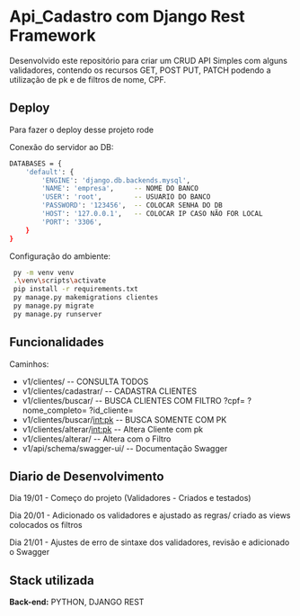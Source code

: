 
# Api_Cadastro com Django Rest Framework


Desenvolvido este repositório para criar um CRUD API Simples com alguns validadores, contendo os recursos GET, POST PUT, PATCH podendo a utilização de pk  e de filtros de nome, CPF.




## Deploy

Para fazer o deploy desse projeto rode


Conexão do servidor ao DB:
```bash
DATABASES = {
    'default': {
        'ENGINE': 'django.db.backends.mysql',
        'NAME': 'empresa',     -- NOME DO BANCO
        'USER': 'root',        -- USUARIO DO BANCO
        'PASSWORD': '123456',  -- COLOCAR SENHA DO DB
        'HOST': '127.0.0.1',   -- COLOCAR IP CASO NÃO FOR LOCAL
        'PORT': '3306',
    }
}
```


Configuração do ambiente:
```bash
 py -m venv venv
 .\venv\scripts\activate    
 pip install -r requirements.txt
 py manage.py makemigrations clientes
 py manage.py migrate
 py manage.py runserver
```


## Funcionalidades


Caminhos:
- v1/clientes/                   -- CONSULTA TODOS
- v1/clientes/cadastrar/         -- CADASTRA CLIENTES
- v1/clientes/buscar/            -- BUSCA CLIENTES COM FILTRO ?cpf=  ?nome_completo=  ?id_cliente=
- v1/clientes/buscar/<int:pk>    -- BUSCA SOMENTE COM PK
- v1/clientes/alterar/<int:pk>   -- Altera Cliente com pk
- v1/clientes/alterar/           -- Altera com o Filtro
- v1/api/schema/swagger-ui/      -- Documentação Swagger




## Diario de Desenvolvimento


<p> Dia 19/01 - Começo do projeto (Validadores - Criados e testados)
<p> Dia 20/01 - Adicionado os validadores e ajustado as regras/ criado as views colocados os filtros 
<p> Dia 21/01 - Ajustes de erro de sintaxe dos validadores, revisão e adicionado o Swagger



## Stack utilizada

**Back-end:** PYTHON, DJANGO REST

